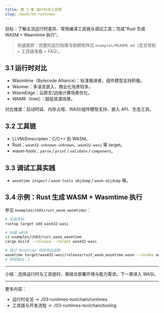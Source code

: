```yaml
---
title: 第 3 章 运行时与工具链
slug: /book/03-runtimes
---
```


目标：了解主流运行时差异、常用编译工具链与调试工具；完成“Rust 生成 WASM + Wasmtime 执行”。

> 快速跳转：完整的运行指南与依赖矩阵见 `examples/README.md`（总览导航 + 工具链准备 + FAQ）。

## 3.1 运行时对比

- Wasmtime（Bytecode Alliance）：标准推进者，组件模型支持积极。
- Wasmer：多语言嵌入、商业化场景较多。
- WasmEdge：云原生/边缘计算场景优化。
- WAMR（Intel）：超低资源场景。

对比维度：启动时延、内存占用、WASI/组件模型支持、嵌入 API、生态工具。

## 3.2 工具链

- LLVM/Emscripten：C/C++ 到 WASM。
- Rust：`wasm32-unknown-unknown`、`wasm32-wasi` 等 target。
- wasm-tools：`parse` / `print` / `validate` / `component`。

## 3.3 调试工具实践

- `wasmtime inspect` / `wasm-tools objdump` / `wasm-objdump` 等。

## 3.4 示例：Rust 生成 WASM + Wasmtime 执行

参见 `examples/ch03/rust_wasm_wasmtime/`：

```bash
# 安装目标
rustup target add wasm32-wasi

# 构建 WASM
cd examples/ch03/rust_wasm_wasmtime
cargo build --release --target wasm32-wasi

# 通过 Wasmtime 调用导出函数
wasmtime target/wasm32-wasi/release/rust_wasm_wasmtime.wasm --invoke add 1 2
# 期望输出：3
```

---

小结：选择运行时与工具链时，需结合部署环境与能力需求。下一章进入 WASI。

---

更多内容：
- 运行时全览 → ./03-runtimes-toolchain/runtimes
- 工具链与开发流程 → ./03-runtimes-toolchain/tooling
